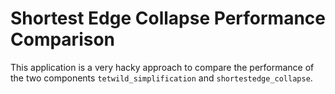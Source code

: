 # Shortest Edge Collapse Performance Comparison

This application is a very hacky approach to compare the performance of the two components `tetwild_simplification` and `shortestedge_collapse`.
